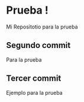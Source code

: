 # Prueba !
Mi Repositotio para la prueba

## Segundo commit

Para la prueba

## Tercer commit

Ejemplo para la prueba

